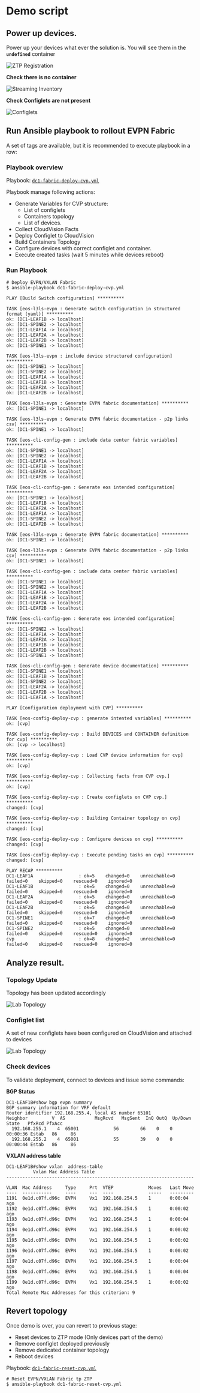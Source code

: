 
# Demo script

## Power up devices.

Power up your devices what ever the solution is. You will see them in the __`undefined`__ container

![ZTP Registration](data/cloudvision-ztpd-devices.png)

__Check there is no container__

![Streaming Inventory](data/streaming-inventory.png)


__Check Configlets are not present__

![Configlets](data/cloudvision-initial-configlet.png)


## Run Ansible playbook to rollout EVPN Fabric

A set of tags are available, but it is recommended to execute playbook in a row:

### Playbook overview

Playbook: [`dc1-fabric-deploy-cvp.yml`](dc1-fabric-deploy-cvp.yml)

Playbook manage following actions:
- Generate Variables for CVP structure:
    - List of configlets
    - Containers topology
    - List of devices.
- Collect CloudVision Facts
- Deploy Configlet to CloudVision
- Build Containers Topology
- Configure devices with correct configlet and container.
- Execute created tasks (wait 5 minutes while devices reboot)

### Run Playbook

```shell
# Deploy EVPN/VXLAN Fabric
$ ansible-playbook dc1-fabric-deploy-cvp.yml

PLAY [Build Switch configuration] **********

TASK [eos-l3ls-evpn : Generate switch configuration in structured format (yaml)] **********
ok: [DC1-LEAF1B -> localhost]
ok: [DC1-SPINE2 -> localhost]
ok: [DC1-LEAF1A -> localhost]
ok: [DC1-LEAF2A -> localhost]
ok: [DC1-LEAF2B -> localhost]
ok: [DC1-SPINE1 -> localhost]

TASK [eos-l3ls-evpn : include device structured configuration] **********
ok: [DC1-SPINE1 -> localhost]
ok: [DC1-SPINE2 -> localhost]
ok: [DC1-LEAF1A -> localhost]
ok: [DC1-LEAF1B -> localhost]
ok: [DC1-LEAF2A -> localhost]
ok: [DC1-LEAF2B -> localhost]

TASK [eos-l3ls-evpn : Generate EVPN fabric documentation] **********
ok: [DC1-SPINE1 -> localhost]

TASK [eos-l3ls-evpn : Generate EVPN fabric documentation - p2p links csv] **********
ok: [DC1-SPINE1 -> localhost]

TASK [eos-cli-config-gen : include data center fabric variables] **********
ok: [DC1-SPINE1 -> localhost]
ok: [DC1-SPINE2 -> localhost]
ok: [DC1-LEAF1A -> localhost]
ok: [DC1-LEAF1B -> localhost]
ok: [DC1-LEAF2A -> localhost]
ok: [DC1-LEAF2B -> localhost]

TASK [eos-cli-config-gen : Generate eos intended configuration] **********
ok: [DC1-SPINE1 -> localhost]
ok: [DC1-LEAF1B -> localhost]
ok: [DC1-LEAF2A -> localhost]
ok: [DC1-LEAF1A -> localhost]
ok: [DC1-SPINE2 -> localhost]
ok: [DC1-LEAF2B -> localhost]

TASK [eos-l3ls-evpn : Generate EVPN fabric documentation] **********
ok: [DC1-SPINE1 -> localhost]

TASK [eos-l3ls-evpn : Generate EVPN fabric documentation - p2p links csv] **********
ok: [DC1-SPINE1 -> localhost]

TASK [eos-cli-config-gen : include data center fabric variables] **********
ok: [DC1-SPINE1 -> localhost]
ok: [DC1-SPINE2 -> localhost]
ok: [DC1-LEAF1A -> localhost]
ok: [DC1-LEAF1B -> localhost]
ok: [DC1-LEAF2A -> localhost]
ok: [DC1-LEAF2B -> localhost]

TASK [eos-cli-config-gen : Generate eos intended configuration] **********
ok: [DC1-SPINE2 -> localhost]
ok: [DC1-LEAF1A -> localhost]
ok: [DC1-LEAF2A -> localhost]
ok: [DC1-LEAF1B -> localhost]
ok: [DC1-LEAF2B -> localhost]
ok: [DC1-SPINE1 -> localhost]

TASK [eos-cli-config-gen : Generate device documentation] **********
ok: [DC1-SPINE1 -> localhost]
ok: [DC1-LEAF1B -> localhost]
ok: [DC1-SPINE2 -> localhost]
ok: [DC1-LEAF2A -> localhost]
ok: [DC1-LEAF2B -> localhost]
ok: [DC1-LEAF1A -> localhost]

PLAY [Configuration deployment with CVP] **********

TASK [eos-config-deploy-cvp : generate intented variables] **********
ok: [cvp]

TASK [eos-config-deploy-cvp : Build DEVICES and CONTAINER definition for cvp] **********
ok: [cvp -> localhost]

TASK [eos-config-deploy-cvp : Load CVP device information for cvp] **********
ok: [cvp]

TASK [eos-config-deploy-cvp : Collecting facts from CVP cvp.] **********
ok: [cvp]

TASK [eos-config-deploy-cvp : Create configlets on CVP cvp.] **********
changed: [cvp]

TASK [eos-config-deploy-cvp : Building Container topology on cvp] **********
changed: [cvp]

TASK [eos-config-deploy-cvp : Configure devices on cvp] **********
changed: [cvp]

TASK [eos-config-deploy-cvp : Execute pending tasks on cvp] **********
changed: [cvp]

PLAY RECAP **********
DC1-LEAF1A                 : ok=5    changed=0    unreachable=0    failed=0    skipped=0    rescued=0    ignored=0
DC1-LEAF1B                 : ok=5    changed=0    unreachable=0    failed=0    skipped=0    rescued=0    ignored=0
DC1-LEAF2A                 : ok=5    changed=0    unreachable=0    failed=0    skipped=0    rescued=0    ignored=0
DC1-LEAF2B                 : ok=5    changed=0    unreachable=0    failed=0    skipped=0    rescued=0    ignored=0
DC1-SPINE1                 : ok=7    changed=0    unreachable=0    failed=0    skipped=0    rescued=0    ignored=0
DC1-SPINE2                 : ok=5    changed=0    unreachable=0    failed=0    skipped=0    rescued=0    ignored=0
cvp                        : ok=8    changed=2    unreachable=0    failed=0    skipped=0    rescued=0    ignored=0
```

## Analyze result.

### Topology Update

Topology has been updated accordingly

![Lab Topology](data/cloudvision-device-topology.png)

### Configlet list

A set of new configlets have been configured on CloudVision and attached to devices

![Lab Topology](data/cloudvision-deployed-configlet.png)


### Check devices

To validate deployment, connect to devices and issue some commands:

__BGP Status__

```
DC1-LEAF1B#show bgp evpn summary 
BGP summary information for VRF default
Router identifier 192.168.255.4, local AS number 65101
Neighbor         V  AS           MsgRcvd   MsgSent  InQ OutQ  Up/Down State   PfxRcd PfxAcc
  192.168.255.1    4  65001             56        66    0    0 00:00:36 Estab   86     86
  192.168.255.2    4  65001             55        39    0    0 00:00:44 Estab   86     86
```

__VXLAN address table__

```
DC1-LEAF1B#show vxlan  address-table 
          Vxlan Mac Address Table
----------------------------------------------------------------------

VLAN  Mac Address     Type     Prt  VTEP             Moves   Last Move
----  -----------     ----     ---  ----             -----   ---------
1191  0e1d.c07f.d96c  EVPN     Vx1  192.168.254.5    1       0:00:04 ago
1192  0e1d.c07f.d96c  EVPN     Vx1  192.168.254.5    1       0:00:02 ago
1193  0e1d.c07f.d96c  EVPN     Vx1  192.168.254.5    1       0:00:04 ago
1194  0e1d.c07f.d96c  EVPN     Vx1  192.168.254.5    1       0:00:02 ago
1195  0e1d.c07f.d96c  EVPN     Vx1  192.168.254.5    1       0:00:02 ago
1196  0e1d.c07f.d96c  EVPN     Vx1  192.168.254.5    1       0:00:02 ago
1197  0e1d.c07f.d96c  EVPN     Vx1  192.168.254.5    1       0:00:04 ago
1198  0e1d.c07f.d96c  EVPN     Vx1  192.168.254.5    1       0:00:04 ago
1199  0e1d.c07f.d96c  EVPN     Vx1  192.168.254.5    1       0:00:02 ago
Total Remote Mac Addresses for this criterion: 9
```

## Revert topology

Once demo is over, you can revert to previous stage:

- Reset devices to ZTP mode (Only devices part of the demo)
- Remove configlet deployed previously
- Remove dedicated container topology
- Reboot devices

Playbook: [`dc1-fabric-reset-cvp.yml`](dc1-fabric-reset-cvp.yml)


```shell
# Reset EVPN/VXLAN Fabric tp ZTP
$ ansible-playbook dc1-fabric-reset-cvp.yml
```